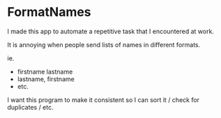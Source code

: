 # FormatNames
I made this app to automate a repetitive task that I encountered at work.

It is annoying when people send lists of names in different formats. 

ie. 
- firstname lastname
- lastname, firstname
- etc.

I want this program to make it consistent so I can sort it / check for duplicates / etc. 
